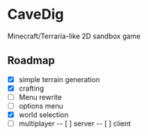 # CaveDig

Minecraft/Terraria-like 2D sandbox game

## Roadmap

- [X] simple terrain generation
- [X] crafting
- [ ] Menu rewrite
- [ ] options menu
- [X] world selection
- [ ] multiplayer
-- [ ] server
-- [ ] client

